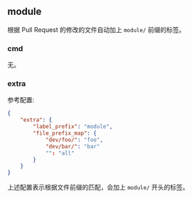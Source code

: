## module

根据 Pull Request 的修改的文件自动加上 `module/` 前缀的标签。

### cmd

无。

### extra

参考配置:

```json
{
    "extra": {
        "label_prefix": "module",
        "file_prefix_map": {
            "dev/foo/": "foo",
            "dev/bar/": "bar"
            "": "all"
        }
    }
}
```

上述配置表示根据文件前缀的匹配，会加上 `module/` 开头的标签。
